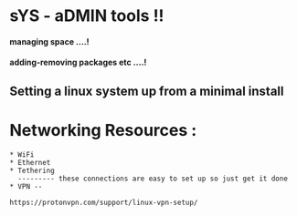 # sYS - aDMIN tools !!

#### managing space ....!
#### adding-removing packages etc ....!

  ## Setting a linux system up from a minimal install
  # Networking Resources :
    * WiFi 
    * Ethernet
    * Tethering
      --------- these connections are easy to set up so just get it done
    * VPN -- 
    
    https://protonvpn.com/support/linux-vpn-setup/
